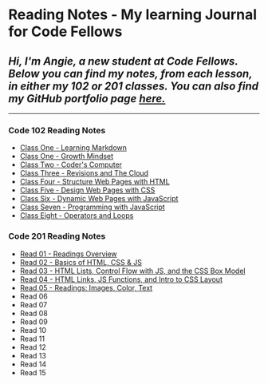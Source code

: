 # **Reading Notes** - My learning Journal for Code Fellows



## *Hi, I'm Angie, a new student at Code Fellows.  Below you can find my notes, from each lesson, in either my 102 or 201 classes. You can also find my GitHub portfolio page [here.](https://github.com/aedeleon2023)*


---
### Code 102 Reading Notes
* [Class One - Learning Markdown](learning-markdown.md) 
* [Class One - Growth Mindset](growth-mindset.md) 
* [Class Two - Coder's Computer](the-coders-computer.md)
* [Class Three - Revisions and The Cloud](revisions-and-the-cloud.md)
* [Class Four - Structure Web Pages with HTML](structured-web-pages-with-html.md)
* [Class Five - Design Web Pages with CSS](design-web-pages-with-css.md)
* [Class Six - Dynamic Web Pages with JavaScript](dynamic-web-pages-with-javascript.md)
* [Class Seven - Programming with JavaScript](programming-with-javascript.md)
* [Class Eight - Operators and Loops](operators-and-loops.md)


### Code 201 Reading Notes
* [Read 01 - Readings Overview](class-01.md)
* [Read 02 - Basics of HTML, CSS & JS](read-02.md)
* [Read 03 - HTML Lists, Control Flow with JS, and the CSS Box Model](read-03.md)
* [Read 04 - HTML Links, JS Functions, and Intro to CSS Layout](read-04.md)
* [Read 05 - Readings: Images, Color, Text](read-05.md)
* Read 06 
* Read 07
* Read 08 
* Read 09
* Read 10
* Read 11
* Read 12
* Read 13
* Read 14
* Read 15
